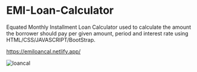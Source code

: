 # EMI-Loan-Calculator
Equated  Monthly Installment Loan Calculator used to calculate the amount the borrower should pay per given amount, period and interest rate using HTML/CSS/JAVASCRIPT/BootStrap.

https://emiloancal.netlify.app/


![loancal](https://github.com/AbigirlMuchineripi/EMI-Loan-Calculator/assets/94177156/b87d988d-f574-4b4f-90f2-204b6ff168b0)


